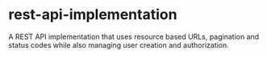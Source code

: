 # rest-api-implementation
A REST API implementation that uses resource based URLs, pagination and status codes while also managing user creation and authorization.
